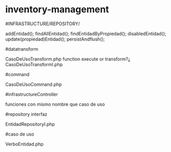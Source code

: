 # inventory-management

#INFRASTRUCTURE/REPOSITORY/

addEntidad();
findAllEntidad();
findEntidadByPropiedad();
disabledEntidad();
update(propiedad)Entidad();
persistAndflush();

#datatransform

CasoDeUsoTransform.php function execute or transform?¿
CasoDeUsoTransformI.php

#command

CasoDeUsoCommand.php

#infrastructureController

funciones con mismo nombre que caso de uso

#repository interfaz

EntidadRepositoryI.php

#caso de uso

VerboEntidad.php
